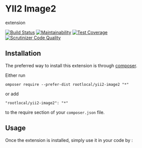 YII2 Image2
==========
extension

[![Build Status](https://img.shields.io/travis/rootlocal/yii2-image2.svg)](http://travis-ci.org/rootlocal/yii2-image2)
[![Maintainability](https://api.codeclimate.com/v1/badges/1ec392561ef916032357/maintainability)](https://codeclimate.com/github/rootlocal/yii2-image2/maintainability)
[![Test Coverage](https://api.codeclimate.com/v1/badges/1ec392561ef916032357/test_coverage)](https://codeclimate.com/github/rootlocal/yii2-image2/test_coverage)
[![Scrutinizer Code Quality](https://scrutinizer-ci.com/g/rootlocal/yii2-image2/badges/quality-score.png?b=master)](https://scrutinizer-ci.com/g/rootlocal/yii2-image2/?branch=master)

Installation
------------

The preferred way to install this extension is through [composer](http://getcomposer.org/download/).

Either run

```
omposer require --prefer-dist rootlocal/yii2-image2 "*"
```

or add

```
"rootlocal/yii2-image2": "*"
```

to the require section of your `composer.json` file.


Usage
-----

Once the extension is installed, simply use it in your code by  :

```php


```
